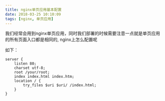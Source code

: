 ```yaml
---
title: nginx单页应用基本配置
date: 2018-03-25 10:10:09
tags: [nginx, 单页应用]
---
```


我们经常会用到nginx单页应用，同时我们部署的时候需要注意一点就是单页应用的所有页面入口都是相同的, nginx上怎么配置呢

<!-- more -->
如下：

```
server {
    listen 80;
    charset utf-8;
    root /your/root;
    index index.html index.htm;
    location / {
        try_files $uri $uri/ /index.html;
    }
}
```
